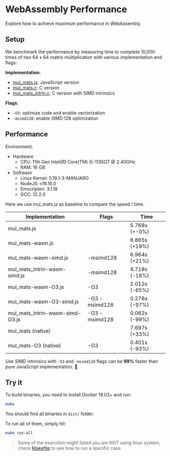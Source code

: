 # WebAssembly Performance

Explore how to achieve maximum performance in WebAssembly.

## Setup

We benchmark the performance by measuring time to complete 10,000 times of two
64 x 64 matrix multiplication with various implementation and flags:

**Implementation**:

- [mul_mats.js](./mul_mats.js): JavaScript version
- [mul_mats.c](./mul_mats.c): C version
- [mul_mats_intrin.c](./mul_mats_intrin.c): C version with SIMD intrinsics

**Flags**:

- `-O3`: optimize code and enable vectorization
- `-msimd128`: enable SIMD 128 optimization

## Performance

Environment:

- Hardware
  - CPU: 11th Gen Intel(R) Core(TM) i5-1135G7 @ 2.40GHz
  - RAM: 16 GB
- Software
  - Linux Kernel: 5.19.1-3-MANJARO
  - NodeJS: v16.16.0
  - Emscripten: 3.1.18
  - GCC: 12.2.0

Here we use mul_mats.js as baseline to compare the speed / time.

| Implementation | Flags | Time |
| -------------- | ----- | ---- |
| mul_mats.js | | 5.768s (+-0%) |
| mul_mats-wasm.js | | 6.865s (+19%) |
| mul_mats-wasm-simd.js | -msimd128 | 6.964s (+21%) |
| mul_mats_intrin-wasm-simd.js | -msimd128 | 4.718s (-18%) |
| mul_mats-wasm-O3.js | -O3 | 2.012s (-65%) |
| mul_mats-wasm-O3-simd.js | -O3 -msimd128 | 0.278s (-97%) |
| mul_mats_intrin-wasm-simd-O3.js | -O3 -msimd128 | 0.062s (-99%) |
| mul_mats (native) | | 7.697s (+33%) |
| mul_mats-O3 (native) | -O3 | 0.401s (-93%) |

Use SIMD intrinsics with `-O3` and `-msimd128` flags can be **99%** faster than pure
JavaScript implementation. :tada:

## Try it

To build binaries, you need to install Docker 19.03+ and run:

```bash
make
```

You should find all binaries in `dist/` folder.

To run all of them, simply hit:

```bash
make run-all
```

> Some of the execution might failed you are NOT using linux system, check
> [Makefile](./Makefile) to see how to run a specific case.

